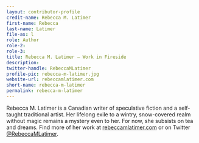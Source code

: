 ```yaml
---
layout: contributor-profile
credit-name: Rebecca M. Latimer
first-name: Rebecca
last-name: Latimer
file-as: l
role: Author
role-2:
role-3:
title: Rebecca M. Latimer — Work in Fireside
description:
twitter-handle: RebeccaMLatimer
profile-pic: rebecca-m-latimer.jpg
website-url: rebeccamlatimer.com
short-name: rebecca-m-latimer
permalink: rebecca-m-latimer
---
```

Rebecca M. Latimer is a Canadian writer of speculative fiction and a self-taught traditional artist. Her lifelong exile to a wintry, snow-covered realm without magic remains a mystery even to her. For now, she subsists on tea and dreams. Find more of her work at [rebeccamlatimer.com](http://rebeccamlatimer.com) or on Twitter [@RebeccaMLatimer](https://twitter.com/RebeccaMLatimer).
